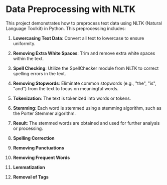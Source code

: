# Data Preprocessing with NLTK

This project demonstrates how to preprocess text data using NLTK (Natural Language Toolkit) in Python. This preprocessing includes:

1. **Lowercasing Text Data**: Convert all text to lowercase to ensure uniformity.

2. **Removing Extra White Spaces**: Trim and remove extra white spaces within the text.

3. **Spell Checking**: Utilize the SpellChecker module from NLTK to correct spelling errors in the text.

4. **Removing Stopwords**: Eliminate common stopwords (e.g., "the", "is", "and") from the text to focus on meaningful words.
 
5. **Tokenization**: The text is tokenized into words or tokens.
 
6. **Stemming**: Each word is stemmed using a stemming algorithm, such as the Porter Stemmer algorithm.
 
7. **Result**: The stemmed words are obtained and used for further analysis or processing.

8. **Spelling Correction**

9. **Removing Punctuations**

10. **Removing Frequent Words**

11. **Lemmatization**

12. **Removal of Tags**
